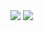 <img src="https://capsule-render.vercel.app/api?type=wave&color=auto&height=300&section=header&text=Insurance%20predict&fontSize=90" />

<img src="https://img.shields.io/badge/아이콘내용-#181717?style=flat&logo=GitHub&logoColor=white"/>
